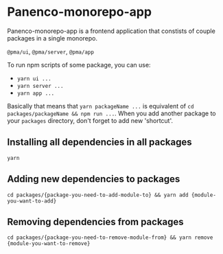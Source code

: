 # Panenco-monorepo-app

Panenco-monorepo-app is a frontend application that constists of couple packages in a single monorepo.

`@pma/ui`, `@pma/server`, `@pma/app`

To run npm scripts of some package, you can use:

- `yarn ui ...`
- `yarn server ...`
- `yarn app ...`

Basically that means that `yarn packageName ...` is equivalent of `cd packages/packageName && npm run ...`. When you add another package to your `packages` directory, don't forget to add new 'shortcut'.

## Installing all dependencies in all packages

```
yarn
```

## Adding new dependencies to packages

`cd packages/{package-you-need-to-add-module-to} && yarn add {module-you-want-to-add}`

## Removing dependencies from packages

`cd packages/{package-you-need-to-remove-module-from} && yarn remove {module-you-want-to-remove}`
